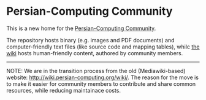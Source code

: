 # Persian-Computing Community

This is a new home for the [Persian-Computing Community](http://persian-computing.org/).

The repository hosts binary (e.g. images and PDF documents) and computer-friendly text files
(like source code and mapping tables), whilc [the
wiki](wiki/Home.html) hosts human-friendly content,
authored by community members.

----

NOTE: We are in the transition process from the old (Mediawiki-based) website:
<http://wiki.persian-computing.org/wiki/>. The reason for the move is to make it easier for
community members to contribute and share common resources, while reducing maintainace costs.
